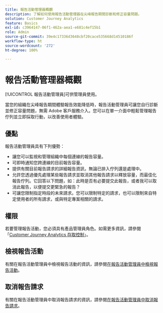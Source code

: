 ```yaml
---
title: 報告活動管理器概觀
description: 了解如何使用報告活動管理器在尖峰報告期間診斷和修正容量問題。
solution: Customer Journey Analytics
feature: Basics
exl-id: c3964147-06f1-462a-aea1-e681c4ef15b1
role: Admin
source-git-commit: 39e4c17336d3648cbf20cace535668d14510186f
workflow-type: ht
source-wordcount: '272'
ht-degree: 100%

---
```


# 報告活動管理器概觀

[!UICONTROL 報告活動管理員]可供管理員使用。

當您的組織在尖峰報告期間體驗報告效能降低時，報告活動管理員可讓您自行診斷並修正容量問題，無需 Adobe 客戶服務介入。您可以在單一介面中輕鬆管理報告佇列並立即採取行動，以改善使用者體驗。

## 優點

報告活動管理員具有下列優勢：

* 讓您可以監視和管理組織中每個連線的報告容量。
* 可即時通知您跨連線的目前報告容量。
* 提供有關目前報告請求的詳細報告資訊，無論已排入佇列還是處理中。
* 允許您透過優先處理某些報告請求並取消其他報告請求以釋放容量，而最佳化報告佇列。它回答以下問題，如：此時是否有必要提交此報告，或者我可以取消此報告，以便提交更緊急的報告？
* 可讓您限制指定時段的未來請求。您可以限制特定的請求，也可以限制來自特定使用者的所有請求，或與特定專案相關的請求。

## 權限

<!-- update for CJA -->

若要管理報告活動，您必須具有產品管理員角色。如需更多資訊，請參閱「[Customer Journey Analytics 存取控制](/help/technotes/access-control.md)」。

## 檢視報告活動

有關在報告活動管理員中檢視報告活動的資訊，請參閱[在報告活動管理員中檢視報告活動](/help/reporting-activity-manager/reporting-activity.md)。

## 取消報告請求

有關在報告活動管理員中取消報告請求的資訊，請參閱[在報告活動管理員中取消報告請求](/help/reporting-activity-manager/reporting-activity-cancel-requests.md)。
